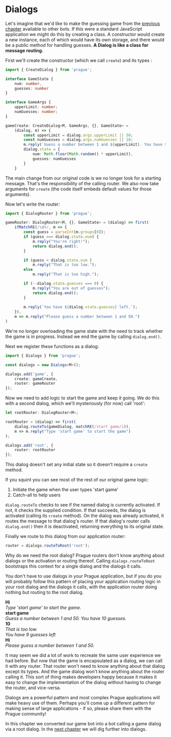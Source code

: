 # Dialogs

Let's imagine that we'd like to make the guessing game from the [previous chapter](State.md) available to other bots. If this were a standard JavaScript application we might do this by creating a class. A constructor would create a new instance, each of which would have its own storage, and there would be a public method for handling guesses. **A Dialog is like a class for message routing.**

First we'll create the constructor (which we call `create`) and its types :

```typescript
import { CreateDialog } from 'prague';

interface GameState {
    num: number,
    guesses: number
}

interface GameArgs {
    upperLimit: number;
    numGuesses: number;
}

gameCreate: CreateDialog<M, GameArgs, {}, GameState> = 
    (dialog, m) => {
        const upperLimit = dialog.args.upperLimit || 50;
        const numGuesses = dialog.args.numGuesses || 10;
        m.reply(`Guess a number between 1 and ${upperLimit}. You have ${numGuesses} guesses.`);
        dialog.state = {
            num: Math.floor(Math.random() * upperLimit),
            guesses: numGuesses
        }
    }
```

The main change from our original code is we no longer look for a starting message. That's the responsibility of the calling router. We also now take arguments for `create` (the code itself embeds default values for those arguments).

Now let's write the router:

```typescript
import { DialogRouter } from 'prague';

gameRouter: DialogRouter<M, {}, GameState> = (dialog) => first(
    ifMatchRE(/\d+/, m => {
        const guess = parseInt(m.groups[0]);
        if (guess === dialog.state.num) {
            m.reply("You're right!");
            return dialog.end();
        }

        if (guess < dialog.state.num )
            m.reply("That is too low.");
        else
            m.reply("That is too high.");

        if (--dialog.state.guesses === 0) {
            m.reply("You are out of guesses");
            return dialog.end();
        }
        
        m.reply(`You have ${dialog.state.guesses} left.`);
    }),
    m => m.reply("Please guess a number between 1 and 50.")
)
```

We're no longer overloading the game state with the need to track whether the game is in progress. Instead we end the game by calling `dialog.end()`. 

Next we register these functions as a dialog:

```typescript
import { Dialogs } from 'prague';

const dialogs = new Dialogs<M>();

dialogs.add('game', {
    create: gameCreate,
    router: gameRouter
});
```

Now we need to add logic to start the game and keep it going. We do this with a second dialog, which we'll mysteriously (for now) call 'root':

```typescript
let rootRouter: DialogRouter<M>;

rootRouter = (dialog) => first(
    dialog.routeTo(gameDialog, matchRE(/start game/i)),
    m => m.reply("Type 'start game' to start the game")
);

dialogs.add('root', {
    router: rootRouter
});
```

This dialog doesn't set any initial state so it doesn't require a `create` method.

If you squint you can see most of the rest of our original game logic:

1. Initiate the game when the user types 'start game'
2. Catch-all to help users

`dialog.routeTo` checks to see if the named dialog is currently activated. If not, it checks the supplied condition. If that succeeds, the dialog is activated (calling its `create` method). On the dialog was already activated, it routes the message to that dialog's router. If that dialog's router calls `dialog.end()` then it is deactivated, returning everything to its original state.

Finally we route to this dialog from our application router:

```typescript
router = dialogs.routeToRoot('root');
```

Why do we need the root dialog? Prague routers don't know anything about dialogs or the activation or routing thereof. Calling `dialogs.routeToRoot` bootstraps this context for a single dialog and the dialogs it calls.

You don't have to use dialogs in your Prague application, but if you do you will probably follow this pattern of placing your application routing logic in your root dialog and the dialogs it calls, with the application router doing nothing but routing to the root dialog.

>
**Hi**  
*Type 'start game' to start the game.*  
**start game**  
*Guess a number between 1 and 50. You have 10 guesses.*  
**10**  
*That is too low.*  
*You have 9 guesses left*  
**Hi**  
*Please guess a number between 1 and 50.*  

It may seem we did a lot of work to recreate the same user experience we had before. But now that the game is encapsulated as a dialog, we can call it with any router. That router won't need to know anything about that dialog except its types. And the game dialog won't know anything about the router calling it. This sort of thing makes developers happy because it makes it easy to change the implementation of the dialog without having to change the router, and vice-versa.

Dialogs are a powerful pattern and most complex Prague applications will make heavy use of them. Perhaps you'll come up a different pattern for making sense of large applications - if so, please share them with the Prague community!

In this chapter we converted our game bot into a bot calling a game dialog via a root dialog. In the [next chapter](MoreDialogs.md) we will dig further into dialogs.
